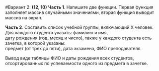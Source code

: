 #Вариант 2: **(12, 10)**
**Часть 1**. Напишите две функции. Первая функция заполняет массив случайными значениями, вторая функция выводит массив на экран.

**Часть 2**. Составить список учебной группы, включающий Х человек. Для каждого студента указать: фамилию и имя, <br> дату рождения (год, месяц и число), также у каждого студента есть зачетка, в которой указаны:<br> предмет (от трех до пяти), дата экзамена, ФИО преподавателя.

Вывод виде таблицы ФИО и даты рождения всех студентов, отсортированных по успеваемости одного из предмета в зачетке.
